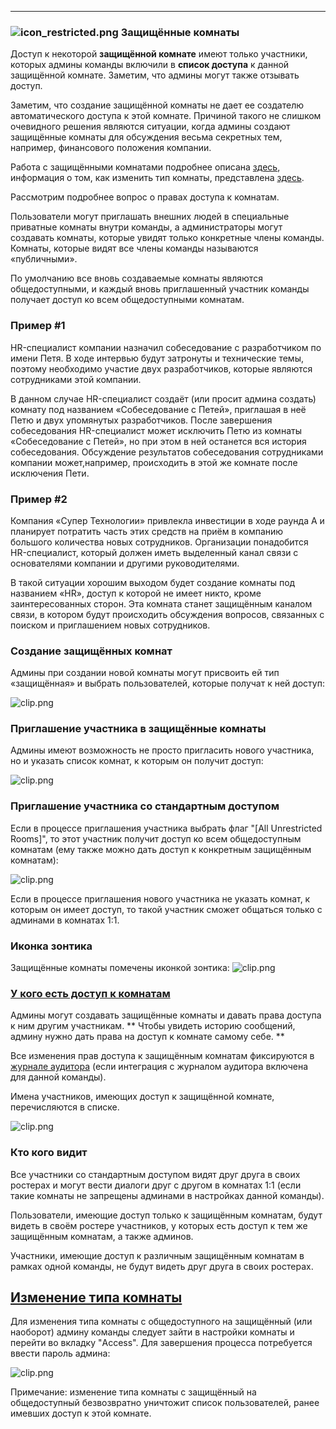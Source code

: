 ***

### ![icon_restricted.png](https://s3.amazonaws.com/kato-share/b0ec7fb6ba4217471256c42a85225b1a82b5fb1967e754386b881b14a08591/clip.png) Защищённые комнаты

Доступ к некоторой **защищённой комнате** имеют только участники, которых админы команды включили в **список доступа** к данной защищённой комнате. Заметим, что админы могут также отзывать доступ.

Заметим, что создание защищённой комнаты не дает ее создателю автоматического доступа к этой комнате. Причиной такого не слишком очевидного решения являются ситуации, когда админы создают защищённые комнаты для обсуждения весьма секретных тем, например, финансового положения компании.

Работа с защищёнными комнатами подробнее описана [здесь](/articles/ru/power-users/restricted-rooms), информация о том, как изменить тип комнаты, представлена [здесь](/articles/ru/power-users/restricted-rooms#changing-room-access-type).

Рассмотрим подробнее вопрос о правах доступа к комнатам.

Пользователи могут приглашать внешних людей в специальные приватные комнаты внутри команды, а администраторы могут создавать комнаты, которые увидят только конкретные члены команды. Комнаты, которые видят все члены команды называются «публичными».

По умолчанию все вновь создаваемые комнаты являются общедоступными, и каждый вновь приглашенный участник команды получает доступ ко всем общедоступными комнатам.

### Пример #1
HR-специалист компании назначил собеседование с разработчиком по имени Петя. В ходе интервью будут затронуты и технические темы, поэтому необходимо участие двух разработчиков, которые являются сотрудниками этой компании.

В данном случае HR-специалист создаёт (или просит админа создать) комнату под названием «Собеседование с Петей», приглашая в неё Петю и двух упомянутых разработчиков. После завершения собеседования HR-специалист может исключить Петю из комнаты «Собеседование с Петей», но при этом в ней останется вся история собеседования. Обсуждение результатов собеседования сотрудниками компании может,например, происходить в этой же комнате после исключения Пети.

### Пример #2
Компания «Супер Технологии» привлекла инвестиции в ходе раунда А и планирует потратить часть этих средств на приём в компанию большого количества новых сотрудников. Организации понадобится HR-специалист, который должен иметь выделенный канал связи с основателями компании и другими руководителями.

В такой ситуации хорошим выходом будет создание комнаты под названием «HR», доступ к которой не имеет никто, кроме заинтересованных сторон. Эта комната станет защищённым каналом связи, в котором будут происходить обсуждения вопросов, связанных с поиском и приглашением новых сотрудников.

### Создание защищённых комнат

Админы при создании новой комнаты могут присвоить ей тип «защищённая» и выбрать пользователей, которые получат к ней доступ:

![clip.png](https://s3.amazonaws.com/kato-share/5b5fb4b325ef5920c209f40fefcbc6dc79622613e0314148bc98f99c7730114/clip.png)

### Приглашение участника в защищённые комнаты
Админы имеют возможность не просто пригласить нового участника, но и указать список комнат, к которым он получит доступ:

![clip.png](https://s3.amazonaws.com/kato-share/130484a68d83584df8f0d269a648ee0f14d1091cc12ac129419bcba455f695a/clip.png)

### Приглашение участника со стандартным доступом
Если в процессе приглашения участника выбрать флаг "[All Unrestricted Rooms]", то этот участник получит доступ ко всем общедоступным комнатам (ему также можно дать доступ к конкретным защищённым комнатам):

![clip.png](https://s3.amazonaws.com/kato-share/19886620805031b8d56e1e148474b24097762d3742a4e01ce65fc4fdb5939a30/clip.png)

Если в процессе приглашения нового участника не указать комнат, к которым он имеет доступ, то такой участник сможет общаться только с админами в комнатах 1:1.

### Иконка зонтика

Защищённые комнаты помечены иконкой зонтика: ![clip.png](https://s3.amazonaws.com/kato-share/e00d5b0d88b2357867eaa1956bc7344624602bdc866ddab93471de9e5b4caa2f/clip.png)

### <a href="#access" name="access">У кого есть доступ к комнатам</a>
Админы могут создавать защищённые комнаты и давать права доступа к ним другим участникам. ** Чтобы увидеть историю сообщений, админу нужно дать права на доступ к комнате самому себе. **

Все изменения прав доступа к защищённым комнатам фиксируются в [журнале аудитора](/articles/ru/power-users/security-audit-log/) (если интеграция с журналом аудитора включена для данной команды).

Имена участников, имеющих доступ к защищённой комнате, перечисляются в списке.

![clip.png](https://s3.amazonaws.com/kato-share/7a7e61188b15aafda81ca88a9d63210e4662cdd15040d5e1624cfa8610ab372/clip.png)

### Кто кого видит
Все участники со стандартным доступом видят друг друга в своих ростерах и могут вести диалоги друг с другом в комнатах 1:1 (если такие комнаты не запрещены админами в настройках данной команды).

Пользователи, имеющие доступ только к защищённым комнатам, будут видеть в своём ростере участников, у которых есть доступ к тем же защищённым комнатам, а также админов.

Участники, имеющие доступ к различным защищённым комнатам в рамках одной команды, не будут видеть друг друга в своих ростерах.

## <a href='#changing-room-access-type' name='changing-room-access-type'>Изменение типа комнаты</a>
Для изменения типа комнаты с общедоступного на защищённый (или наоборот) админу команды следует зайти в настройки комнаты и перейти во вкладку "Access". Для завершения процесса потребуется ввести пароль админа:

![clip.png](https://s3.amazonaws.com/kato-share/cc0631502f34a1f68797e9b74e60276b782edeba61481086f5caa49a42a92c7c/clip.png)

Примечание: изменение типа комнаты с защищённый на общедоступный безвозвратно уничтожит список пользователей, ранее имевших доступ к этой комнате.
